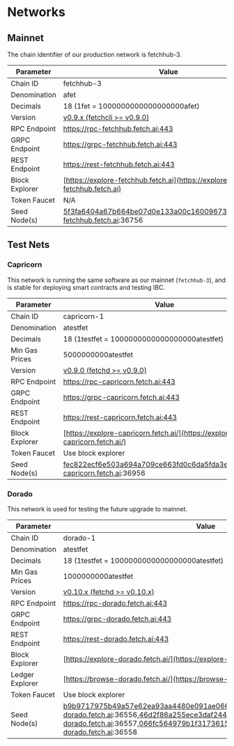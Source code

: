 # Networks

## Mainnet

The chain identifier of our production network is fetchhub-3.

| Parameter      | Value                                                                                      |
| -------------- | ------------------------------------------------------------------------------------------ |
| Chain ID       | fetchhub-3                                                                                 |
| Denomination   | afet                                                                                       |
| Decimals       | 18 (1fet = 1000000000000000000afet)                                                        |
| Version        | [v0.9.x (fetchcli >= v0.9.0)](https://github.com/fetchai/fetchd/tree/release/v0.9.x)       |
| RPC Endpoint   | <https://rpc-fetchhub.fetch.ai:443>                                                        |
| GRPC Endpoint  | <https://grpc-fetchhub.fetch.ai:443>                                                       |
| REST Endpoint  | <https://rest-fetchhub.fetch.ai:443>                                                       |
| Block Explorer | [https://explore-fetchhub.fetch.ai](https://explore-fetchhub.fetch.ai)                     |
| Token Faucet   | N/A                                                                                        |
| Seed Node(s)   | 5f3fa6404a67b664be07d0e133a00c1600967396@connect-fetchhub.fetch.ai:36756                   |

## Test Nets

### Capricorn

This network is running the same software as our mainnet (`fetchhub-3`), and is stable for deploying smart contracts and testing IBC.

| Parameter      | Value                                                                                      |
| -------------- | ------------------------------------------------------------------------------------------ |
| Chain ID       | capricorn-1                                                                                |
| Denomination   | atestfet                                                                                   |
| Decimals       | 18 (1testfet = 1000000000000000000atestfet)                                                |
| Min Gas Prices | 5000000000atestfet                                                                         |
| Version        | [v0.9.0 (fetchd >= v0.9.0)](https://github.com/fetchai/fetchd/releases/tag/v0.9.0)         |
| RPC Endpoint   | <https://rpc-capricorn.fetch.ai:443>                                                       |
| GRPC Endpoint  | <https://grpc-capricorn.fetch.ai:443>                                                      |
| REST Endpoint  | <https://rest-capricorn.fetch.ai:443>                                                      |
| Block Explorer | [https://explore-capricorn.fetch.ai/](https://explore-capricorn.fetch.ai/)                 |
| Token Faucet   | Use block explorer                                                                         |
| Seed Node(s)   | fec822ecf6e503a694a709ce663fd0c6da5fda3e@connect-capricorn.fetch.ai:36956                  |

### Dorado

This network is used for testing the future upgrade to mainnet.

| Parameter       | Value                                                                                      |
| --------------- | ------------------------------------------------------------------------------------------ |
| Chain ID        | dorado-1                                                                                   |
| Denomination    | atestfet                                                                                   |
| Decimals        | 18 (1testfet = 1000000000000000000atestfet)                                                |
| Min Gas Prices  | 1000000000atestfet                                                                         |
| Version         | [v0.10.x (fetchd >= v0.10.x)](https://github.com/fetchai/fetchd/releases/tag/v0.10.0-rc1)  |
| RPC Endpoint    | <https://rpc-dorado.fetch.ai:443>                                                          |
| GRPC Endpoint   | <https://grpc-dorado.fetch.ai:443>                                                         |
| REST Endpoint   | <https://rest-dorado.fetch.ai:443>                                                         |
| Block Explorer  | [https://explore-dorado.fetch.ai/](https://explore-dorado.fetch.ai/)                       |
| Ledger Explorer | [https://browse-dorado.fetch.ai/](https://browse-dorado.fetch.ai/)                         |
| Token Faucet    | Use block explorer                                                                         |
| Seed Node(s)    | b9b9717975b49a57e62ea93aa4480e091ae0660@connect-dorado.fetch.ai:36556,46d2f86a255ece3daf244e2ca11d5be0f16cb633@connect-dorado.fetch.ai:36557,066fc564979b1f3173615f101b62448ac7e00eb1@connect-dorado.fetch.ai:36558 |
